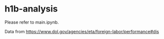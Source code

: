 # h1b-analysis

Please refer to main.ipynb.

Data from https://www.dol.gov/agencies/eta/foreign-labor/performance#dis
